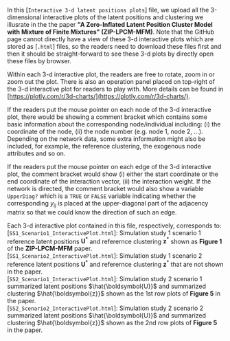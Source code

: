 In this [`Interactive 3-d latent positions plots`] file, 
we upload all the 3-dimensional interactive plots of the latent positions and clustering we illusrate 
in the the paper **"A Zero-Inflated Latent Position Cluster Model with Mixture of Finite Mixtures" (ZIP-LPCM-MFM)**.
Note that the GitHub page cannot directly have a view of these 3-d interactive plots which are stored as [`.html`] files, so the readers need to download these files first and then it should be straight-forward to see these 3-d plots by directly open these files by browser.

Within each 3-d interactive plot, the readers are free to rotate, zoom in or zoom out the plot.
There is also an operation panel placed on top-right of the 3-d interactive plot for readers to play with.
More details can be found in [https://plotly.com/r/3d-charts/](https://plotly.com/r/3d-charts/).

If the readers put the mouse pointer on each node of the 3-d interactive plot, there would be showing a comment bracket which contains some basic information about the corresponding node/individual including: (i) the coordinate of the node, (ii) the node number (e.g. node 1, node 2, ...).
Depending on the network data, some extra information might also be included, for example, the reference clustering, the exogenous node attributes and so on.

If the readers put the mouse pointer on each edge of the 3-d interactive plot, the comment bracket would show (i) either the start coordinate or the end coordinate of the interaction vector, (ii) the interaction weight.
If the network is directed, the comment bracket would also show a variable `UpperDiag?` which is a `TRUE` or `FALSE` variable indicating whether the corresponding $y_{ij}$ is placed at the upper-diagonal part of the adjacency matrix so that we could know the direction of such an edge.

Each 3-d interactive plot contained in this file, respectively, corresponds to:
<br>[`SS1_Scenario1_InteractivePlot.html`]: Simulation study 1 scenario 1 reference latent positions $`\boldsymbol{U}^*`$ and referernce clustering $`\boldsymbol{z}^*`$ shown as **Figure 1** of the **ZIP-LPCM-MFM** paper. <br>[`SS1_Scenario2_InteractivePlot.html`]: Simulation study 1 scenario 2 reference latent positions $`\boldsymbol{U}^*`$ and referernce clustering $`\boldsymbol{z}^*`$ that are not shown in the paper. <br>[`SS2_Scenario1_InteractivePlot.html`]: Simulation study 2 scenario 1 summarized latent positions $`\hat{\boldsymbol{U}}`$ and summarized clustering $`\hat{\boldsymbol{z}}`$ shown as the 1st row plots of **Figure 5** in the paper. <br>[`SS2_Scenario2_InteractivePlot.html`]: Simulation study 2 scenario 2 summarized latent positions $`\hat{\boldsymbol{U}}`$ and summarized clustering $`\hat{\boldsymbol{z}}`$ shown as the 2nd row plots of **Figure 5** in the paper.

